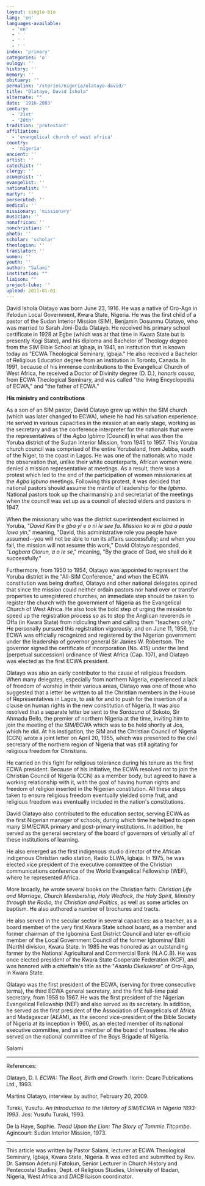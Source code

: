 ```yaml
---
layout: single-bio
lang: 'en'
languages-available:
  - 'en'
  - ' '
  - ' '
  - ' '
index: 'primary'
categories: 'o'
eulogy: ''
history: ''
memory: ''
obituary: ''
permalink: '/stories/nigeria/olatayo-david/'
title: "Olatayo, David Ishola"
alternate: ""
date: '1916-2003'
century:
  - '21st'
  - '20th'
tradition: 'protestant'
affiliation:
  - 'evangelical church of west africa'
country:
  - 'nigeria'
ancient: ''
artist: ''
catechist: ''
clergy: ''
ecumenist: ''
evangelist: ''
nationalist: ''
martyr: ''
persecuted: ''
medical: ''
missionary: 'missionary'
musician: ''
nonafrican: ''
nonchristian: ''
photo: ''
scholar: 'scholar'
theologian: ''
translator: ''
women: ''
youth: ''
author: "Salami"
institution: ""
liaison: ""
project-luke: ''
upload: 2011-01-01
---
```




David Ishola Olatayo was born June 23, 1916. He was a native of Oro-Ago in Ifelodun Local Government, Kwara State, Nigeria. He was the first child of a pastor of the Sudan Interior Mission (SIM), Benjamin Dosunmu Olatayo, who was married to Sarah Joni-Dada Olatayo. He received his primary school certificate in 1928 at Egbe (which  was at that time in Kwara State but is presently Kogi State), and his diploma and Bachelor of Theology degree from the SIM Bible School at Igbaja, in 1941, an institution that is known today as "ECWA Theological Seminary, Igbaja." He also received a Bachelor of Religious Education degree from an institution in Toronto, Canada. In 1991, because of his immense contributions to the Evangelical Church of West Africa, he received a Doctor of Divinity degree (D. D.), *honoris causa*, from ECWA Theological Seminary, and was called "the living Encyclopedia of ECWA," and "the father of ECWA."

**His ministry and contributions**

As a son of an SIM pastor, David Olatayo grew up within the SIM church (which was later changed to ECWA), where he had his salvation experience. He served in various capacities in the mission at an early stage, working as the secretary and as the conference interpreter for the nationals that were the representatives of the *Agba Igbimo* (Council) in what was then the Yoruba district of the Sudan Interior Mission, from 1945 to 1957. This Yoruba church council was comprised of the entire Yorubaland, from Jebba, south of the Niger, to the coast in Lagos. He was one of the nationals who made the observation that, unlike their white counterparts, African women were denied a mission representative at meetings. As a result, there was a protest which led to the end of the participation of women missionaries at the *Agba Igbimo* meetings. Following this protest, it was decided that national pastors should assume the mantle of leadership for the *Igbimo*. National pastors took up the chairmanship and secretariat of the meetings when the council was set up as a council of elected elders and pastors in 1947.

When the missionary who was the district superintendent exclaimed in Yoruba, "*David Kini ti e gba yi e o ni le see fa. Mission ko si ni gba a pada lowo yin*," meaning, "David, this administrative role you people have assumed--you will not be able to run its affairs successfully; and when you fail, the mission will not resume this work," David Olatayo responded, "*Lagbara Olorun, a o le se*," meaning, "By the grace of God, we shall do it successfully."

Furthermore, from 1950 to 1954, Olatayo was appointed to represent the Yoruba district in the "All-SIM Conference," and when the ECWA constitution was being drafted, Olatayo and other national delegates opined that since the mission could neither ordain pastors nor hand over or transfer properties to unregistered churches, an immediate step should be taken to register the church with the government of Nigeria as the Evangelical Church of West Africa.  He also took the bold step of urging the mission to speed up the registration process so as to stop the Anglican reverends in Offa (in Kwara State) from ridiculing them and calling them "teachers only." He personally pursued this registration vigorously, and on June 11, 1956, the ECWA was officially recognized and registered by the Nigerian government under the leadership of governor general Sir James W. Robertson. The governor signed the certificate of incorporation (No. 415) under the land (perpetual succession) ordinance of West Africa (Cap. 107), and Olatayo was elected as the first ECWA president.

Olatayo was also an early contributor to the cause of religious freedom. When many delegates, especially from northern Nigeria, experienced a lack of freedom of worship in their various areas, Olatayo was one of those who suggested that a letter be written to all the Christian members in the House of Representatives in Lagos, to ask for and to push for the insertion of a clause on human rights in the new constitution of Nigeria.  It was also resolved that a separate letter be sent to the *Sardauna* of Sokoto, Sir Ahmadu Bello, the premier of northern Nigeria at the time, inviting him to join the meeting of the SIM/ECWA which was to be held shortly at Jos, which he did. At his instigation, the SIM and the Christian Council of Nigeria (CCN) wrote a joint letter on April 20, 1955, which was presented to the civil secretary of the northern region of Nigeria that was still agitating for religious freedom for Christians.

He carried on this fight for religious tolerance during his tenure as the first ECWA president. Because of his initiative, the ECWA resolved not to join the Christian Council of Nigeria (CCN) as a member body, but agreed to have a working relationship with it, with the goal of having human rights and freedom of religion inserted in the Nigerian constitution. All these steps taken to ensure religious freedom eventually yielded some fruit, and religious freedom was eventually included in the nation's constitutions.

David Olatayo also contributed to the education sector, serving ECWA as the first Nigerian manager of schools, during which time he helped to open many SIM/ECWA primary and post-primary institutions. In addition, he served as the general secretary of the board of governors of virtually all of these institutions of learning.

He also emerged as the first indigenous studio director of the African indigenous Christian radio station, Radio ELWA, Igbaja. In 1975, he was elected vice president of the executive committee of the Christian communications conference of the World Evangelical Fellowship (WEF), where he represented Africa.

More broadly, he wrote several books on the Christian faith: *Christian Life and Marriage, Church Membership, Holy Wedlock, the Holy Spirit, Ministry through the Radio, the Christian and Politics*, as well as some articles on baptism. He also authored a number of brochures and tracts.

He also served in the secular sector in several capacities: as a teacher, as a board member of the very first Kwara State school board, as a member and former chairman of the Igbomina East District Council and later ex-officio member of the Local Government Council of the former Igbomina/ Ekiti (North) division, Kwara State.  In 1985 he was honored as an outstanding farmer by the National Agricultural and Commercial Bank (N.A.C.B).  He was once elected president of the Kwara State Cooperate Federation (KCF), and was honored with a chieftain's title as the "*Asanlu Okeluworo*" of Oro-Ago, in Kwara State.

Olatayo was the first president of the ECWA, (serving for three consecutive terms), the third ECWA general secretary, and the first full-time paid secretary, from 1958 to 1967.  He was the first president of the Nigerian Evangelical Fellowship (NEF) and also served as its secretary. In addition, he served as the first president of the Association of Evangelicals of Africa and Madagascar (AEAM), as the second vice-president of the Bible Society of Nigeria at its inception in 1960, as an elected member of its national executive committee, and as a member of the board of trustees.  He also served on the national committee of the Boys Brigade of Nigeria.

Salami

---

References:

Olatayo, D. I. *ECWA: The Root, Birth and Growth*. Ilorin: Ocare Publications Ltd., 1993.

Martins Olatayo, interview by author, February 20, 2009.

Turaki, Yusufu.  *An Introduction to the History of SIM/ECWA in Nigeria 1893-1993*. Jos: Yusufu Turaki, 1993.

De la Haye, Sophie. *Tread Upon the Lion: The Story of Tommie Titcombe*. Agincourt: Sudan Interior Mission, 1973.

---

This article was written by Pastor Salami, lecturer at ECWA Theological Seminary, Igbaja, Kwara State, Nigeria. It was edited and submitted by Rev. Dr. Samson Adetunji Fatokun, Senior Lecturer in Church History and Pentecostal Studies, Dept. of Religious Studies, University of Ibadan, Nigeria, West Africa and *DACB* liaison coordinator.

